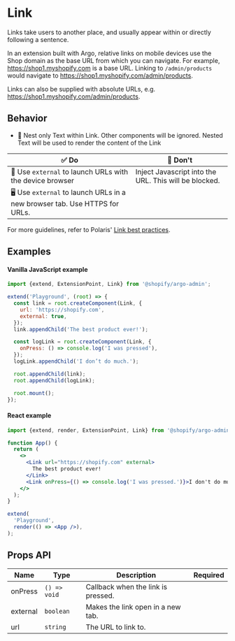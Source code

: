 # Link

Links take users to another place, and usually appear within or directly following a sentence.

In an extension built with Argo, relative links on mobile devices use the Shop domain as the base URL from which you can navigate. For example, https://shop1.myshopify.com is a base URL. Linking to `/admin/products` would navigate to https://shop1.myshopify.com/admin/products.

Links can also be supplied with absolute URLs, e.g. https://shop1.myshopify.com/admin/products.

## Behavior

- 📱 Nest only Text within Link. Other components will be ignored. Nested Text will be used to render the content of the Link

| ✅ Do                                                                     | 🛑 Don't                                              |
| ------------------------------------------------------------------------- | ----------------------------------------------------- |
| 📱 Use `external` to launch URLs with the device browser                  | Inject Javascript into the URL. This will be blocked. |
| 🖥 Use `external` to launch URLs in a new browser tab. Use HTTPS for URLs. |                                                       |

For more guidelines, refer to Polaris' [Link best practices](https://polaris.shopify.com/components/navigation/link#section-best-practices).

## Examples

#### Vanilla JavaScript example

```js
import {extend, ExtensionPoint, Link} from '@shopify/argo-admin';

extend('Playground', (root) => {
  const link = root.createComponent(Link, {
    url: 'https://shopify.com',
    external: true,
  });
  link.appendChild('The best product ever!');

  const logLink = root.createComponent(Link, {
    onPress: () => console.log('I was pressed'),
  });
  logLink.appendChild('I don’t do much.');

  root.appendChild(link);
  root.appendChild(logLink);

  root.mount();
});
```

#### React example

```jsx
import {extend, render, ExtensionPoint, Link} from '@shopify/argo-admin-react';

function App() {
  return (
    <>
      <Link url="https://shopify.com" external>
        The best product ever!
      </Link>
      <Link onPress={() => console.log('I was pressed.')}>I don't do much.</Link>
    </>
  );
}

extend(
  'Playground',
  render(() => <App />),
);
```

## Props API

| Name     | Type         | Description                        | Required |
| -------- | ------------ | ---------------------------------- | -------- |
| onPress  | `() => void` | Callback when the link is pressed. |          |
| external | `boolean`    | Makes the link open in a new tab.  |          |
| url      | `string`     | The URL to link to.                |          |
